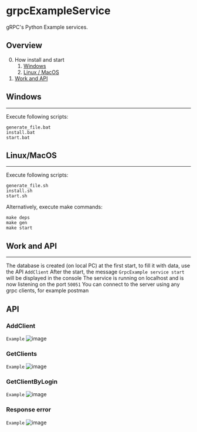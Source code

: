 # grpcExampleService
gRPC's Python Example services.
## Overview

0. How install and start
    1. [Windows](#Windows)
    2. [Linux / MacOS](#Linux/MacOS)
1. [Work and API](#Work-and-API)

## Windows
____
  Execute following scripts:
  ```commandline
  generate_file.bat
  install.bat
  start.bat
  ```
  
## Linux/MacOS
____
  Execute following scripts:
  ```shell
  generate_file.sh
  install.sh
  start.sh
 ```

Alternatively, execute make commands:
```shell
make deps
make gen
make start
```


## __Work and API__
____
The database is created (on local PC) at the first start, to fill it with data, use the API ``` AddClient ``` 
After the start, the message ``` GrpcExample service start ``` will be displayed in the console
The service is running on localhost and is now listening on the port ``` 50051 ```
You can connect to the server using any grpc clients, for example postman
  ## API
  ### AddClient
  ``` Example ```
  ![image](https://user-images.githubusercontent.com/29360277/193614940-9249afc0-1bbd-4acd-b5d9-c198b901440b.png)
  
  ### GetClients
  ``` Example ```
  ![image](https://user-images.githubusercontent.com/29360277/193615167-73d7f20d-38f7-444b-b75d-bd27ee7fabd5.png)
  
  ### GetClientByLogin
  ``` Example ```
  ![image](https://user-images.githubusercontent.com/29360277/193615477-f6e6837f-2732-4850-a41a-cdc47ae82b74.png)

  ### Response error
  ``` Example ```
  ![image](https://user-images.githubusercontent.com/29360277/193616015-cbc33c33-6012-47c0-92cc-604dc72dc972.png)

  

  
